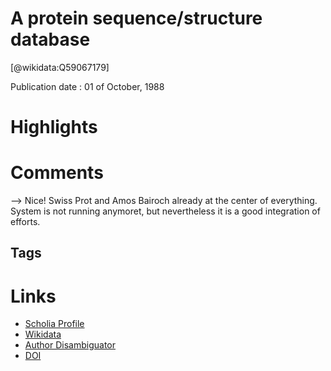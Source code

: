 
A protein sequence/structure database
=====================================
  
  [@wikidata:Q59067179]  
  
Publication date : 01 of October, 1988  

# Highlights

# Comments

--> Nice! Swiss Prot and Amos Bairoch already at the center of everything. 
System is not running anymoret, but nevertheless it is a good integration of efforts. 

## Tags

# Links
  
 * [Scholia Profile](https://scholia.toolforge.org/work/Q59067179)  
 * [Wikidata](https://www.wikidata.org/wiki/Q59067179)  
 * [Author Disambiguator](https://author-disambiguator.toolforge.org/work_item_oauth.php?id=Q59067179&batch_id=&match=1&author_list_id=&doit=Get+author+links+for+work)  
 * [DOI](https://doi.org/10.1038/335745A0)  
